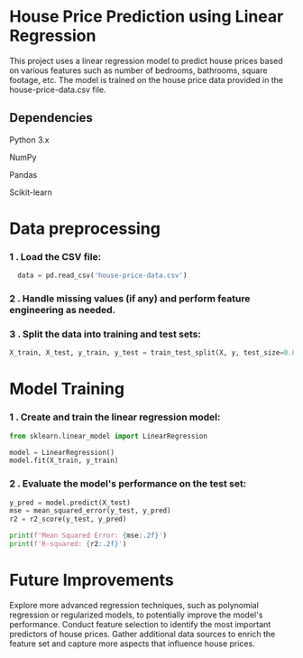 
# House Price Prediction using Linear Regression

This project uses a linear regression model to predict house prices based on various features such as number of bedrooms, bathrooms, square footage, etc. The model is trained on the house price data provided in the house-price-data.csv file.


## Dependencies


Python 3.x

NumPy

Pandas

Scikit-learn


# Data preprocessing

### 1 . Load the CSV file:

```python
  data = pd.read_csv('house-price-data.csv')

```

### 2 . Handle missing values (if any) and perform feature engineering as needed.


### 3 . Split the data into training and test sets:
```python
X_train, X_test, y_train, y_test = train_test_split(X, y, test_size=0.8, random_state=42)

```
# Model Training
### 1 . Create and train the linear regression model:
```python
from sklearn.linear_model import LinearRegression

model = LinearRegression()
model.fit(X_train, y_train)


```
### 2 . Evaluate the model's performance on the test set:

```python
y_pred = model.predict(X_test)
mse = mean_squared_error(y_test, y_pred)
r2 = r2_score(y_test, y_pred)

print(f'Mean Squared Error: {mse:.2f}')
print(f'R-squared: {r2:.2f}')

```

# Future Improvements

Explore more advanced regression techniques, such as polynomial regression or regularized models, to potentially improve the model's performance.
Conduct feature selection to identify the most important predictors of house prices.
Gather additional data sources to enrich the feature set and capture more aspects that influence house prices.




